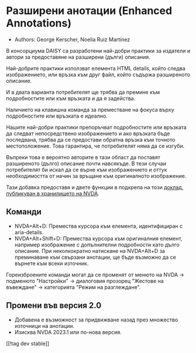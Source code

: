 # Разширени анотации (Enhanced Annotations) #

* Authors: George Kerscher, Noelia Ruiz Martínez

В консорциума DAISY са разработени най-добри практики за издатели и автори
за предоставяне на разширени (дълги) описания.

Най-добрите практики използват елемента HTML details, който следва
изображението, или връзка към друг файл, който съдържа разширеното описание.

И в двата варианта потребителят ще трябва да премине към подробностите или
към връзката и да я задейства.

Наличието на клавишна команда за преместване на фокуса върху подробностите
или връзката е идеално.

Нашите най-добри практики препоръчват подробностите или връзката да следват
непосредствено изображението и ако връзката бъде последвана, трябва да се
предостави обратна връзка към точното местоположение. Това гарантира, че
потребителят няма да се изгуби.

Въпреки това е вероятно авторите в тази област да поставят разширеното
(дълго) описание почти навсякъде. В тези случаи потребителят би искал да се
върне към изображението и оттук необходимостта от начин за връщане към
оригиналното изображение.

Тази добавка предоставя и двете функции в подкрепа на този [доклад,
публикуван в хранилището на NVDA][2].

## Команди ##

* NVDA+Alt+D: Премества курсора към елемента, идентифициран с aria-details.
* NVDA+Alt+Shift+D: Премества курсора към оригиналния елемент, например
  изображение с допълнителни подробности като дълго описание. При
  неколкократно натискане на NVDA+Alt+D за преминаване към свързани
  анотации, ще бъде възможно да се върнете към всеки източник.

Гореизброените команди могат да се променят от менюто на NVDA -> подменюто
"Настройки" -> диалоговия прозорец "Жестове на въвеждане" -> категорията
"Режим на разглеждане".

## Промени във версия 2.0 ##

* Добавена е възможност за придвижване назад през множество източници на
  анотации.
* Изисква NVDA 2023.1 или по-нова версия.

[[!tag dev stable]]

[2]: https://github.com/nvaccess/nvda/issues/13940
